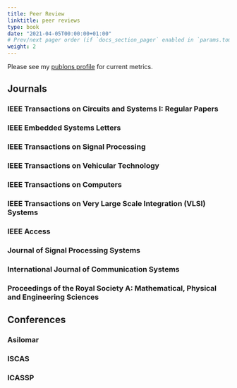 ```yaml
---
title: Peer Review
linktitle: peer reviews
type: book
date: "2021-04-05T00:00:00+01:00"
# Prev/next pager order (if `docs_section_pager` enabled in `params.toml`)
weight: 2
---
```

Please see my [publons profile](https://publons.com/researcher/3030338/chance-tarver/) for current metrics.

## Journals
### IEEE Transactions on Circuits and Systems I: Regular Papers
### IEEE Embedded Systems Letters
### IEEE Transactions on Signal Processing
### IEEE Transactions on Vehicular Technology
### IEEE Transactions on Computers
### IEEE Transactions on Very Large Scale Integration (VLSI) Systems
### IEEE Access
### Journal of Signal Processing Systems
### International Journal of Communication Systems
### Proceedings of the Royal Society A: Mathematical, Physical and Engineering Sciences

## Conferences
### Asilomar
### ISCAS 
### ICASSP
